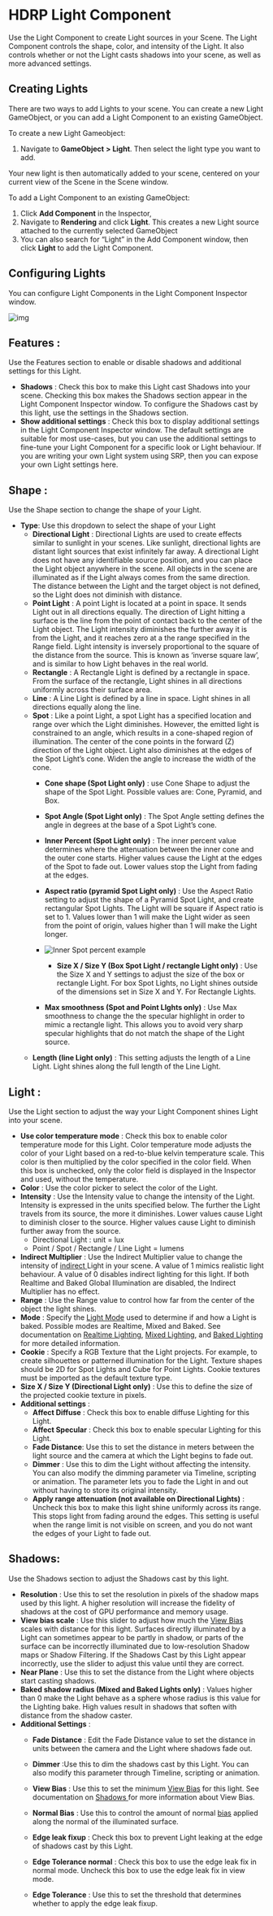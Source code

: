 # HDRP Light Component

Use the Light Component to create Light sources in your Scene. The Light Component controls the shape, color, and intensity of the Light. It also controls whether or not the Light casts shadows into your scene, as well as more advanced settings. 

## Creating Lights

There are two ways to add Lights to your scene. You can create a new Light GameObject, or you can add a Light Component to an existing GameObject. 

To create a new Light Gameobject: 

1. Navigate to **GameObject** **> Light**. Then select the light type you want to add. 

Your new light is then automatically added to your scene, centered on your current view of the Scene in the Scene window. 

To add a Light Component to an existing GameObject:

1. Click **Add Component** in the Inspector, 
2. Navigate to **Rendering** and click **Light**. This creates a new Light source attached to the currently selected GameObject
3. You can also search for “Light” in the Add Component window, then click **Light** to add the Light Component. 

## Configuring Lights

You can configure Light Components in the Light Component Inspector window. 

![img](https://lh3.googleusercontent.com/SqF_UcAktbK0eUUi9gmmpGRdXiKVpyQk8QnCkIz2me-UHu5YYcJESUvF72iS-7xDYXXOUuRf4WGDsLI42HWN-5XFH-X3uoXRJZbOtiEcxgzJcFR1INPkI3u9wlobBu6c_5yhNPMO)

## Features :

Use the Features section to enable or disable shadows and additional settings for this Light. 

* **Shadows** : Check this box to make this Light cast Shadows into your scene. Checking this box makes the Shadows section appear in the Light Component Inspector window. To configure the Shadows cast by this light, use the settings in the Shadows section.
* **Show additional settings** :  Check this box to display additional settings in the Light Component Inspector window.  The default settings are suitable for most use-cases, but you can use the additional settings to fine-tune your Light Component for a specific look or Light behaviour.  If you are writing your own Light system using SRP, then you can expose your own Light settings here. 

## Shape : 

Use the Shape section to change the shape of your Light. 

- **Type**: Use this dropdown to select the shape of your Light
  - **Directional Light** : Directional Lights are used to create effects similar to sunlight in your scenes. Like sunlight, directional lights are distant light sources that exist infinitely far away. A directional Light does not have any identifiable source position, and you can place the Light object anywhere in the scene. All objects in the scene are illuminated as if the Light always comes from the same direction. The distance between the Light and the target object is not defined, so the Light does not diminish with distance.
  - **Point Light** : A point Light is located at a point in space. It sends Light out in all directions equally. The direction of Light hitting a surface is the line from the point of contact back to the center of the Light object. The Light intensity diminishes the further away it is from the Light, and it reaches zero at a the range specified in the Range field. Light intensity is inversely proportional to the square of the distance from the source. This is known as ‘inverse square law’, and is similar to how Light behaves in the real world.
  - **Rectangle** : A Rectangle Light is defined by a rectangle in space. From the surface of the rectangle, Light shines in all directions uniformly across their surface area.
  - **Line** : A Line Light is defined by a line in space. Light shines in all directions equally along the line. 
  - **Spot** : Like a point Light, a spot Light has a specified location and range over which the Light diminishes. However, the emitted light is constrained to an angle, which results in a cone-shaped region of illumination. The center of the cone points in the forward (Z) direction of the Light object. Light also diminishes at the edges of the Spot Light’s cone. Widen the angle to increase the width of the cone.
    - **Cone shape (Spot Light only)** : use Cone Shape to adjust the shape of the Spot Light. Possible values are: Cone, Pyramid, and Box.
    - **Spot Angle (Spot Light only)** : The Spot Angle setting defines the angle in degrees at the base of a Spot Light’s cone.
    - **Inner Percent (Spot Light only)** : The inner percent value determines where the attenuation between the inner cone and the outer cone starts. Higher values cause the Light at the edges of the Spot to fade out. Lower values stop the Light from fading at the edges.
    - **Aspect ratio (pyramid Spot Light only)** : Use the Aspect Ratio setting to adjust the shape of a Pyramid Spot Light, and create rectangular Spot Lights. The Light will be square if Aspect ratio is set to 1. Values lower than 1 will make the Light  wider as seen from the point of origin, values higher than 1 will make the Light longer.

    - ![Inner Spot percent example](https://lh5.googleusercontent.com/ijE6NOhZ8MQ5wwKnLJGUxStxF-nf6bRUic0L94krjgpbfQ19PdZHgFGcpBXqIe4Ax7XwyoEgipdf8f_7DcOhMzZzmZMDZLEJxvvHUA29PkqzXTLlXG8ymZ7keueRYluelzwn80lc)
        - **Size X / Size Y (Box Spot Light / rectangle Light only)** : Use the Size X and Y settings to adjust the size of the box or rectangle Light. For box Spot Lights, no Light shines outside of the dimensions set in Size X and Y. For Rectangle Lights.
    - **Max smoothness (Spot and Point LIghts only)** : Use Max smoothness to change the the specular highlight in order to mimic a rectangle light. This allows you to avoid very sharp specular highlights that do not match the shape of the Light source.
  - **Length (line Light only)** : This setting adjusts the length of a Line Light. Light shines along the full length of the Line Light. 
## Light : 
Use the Light section to adjust the way your Light Component shines Light into your scene.
  - **Use color temperature mode** : Check this box to enable color temperature mode for this Light. Color temperature mode adjusts the color of your Light based on a red-to-blue kelvin temperature scale. This color is then multiplied by the color specified in the color field. When this box is unchecked, only the color field is displayed in the Inspector and used, without the temperature.
  - **Color** : Use the color picker to select the color of the Light. 
  - **Intensity** : Use the Intensity value to change the intensity of the Light. Intensity is expressed in the units specified below. The further the Light travels from its source, the more it diminishes. Lower values cause Light to diminish closer to the source. Higher values cause Light to diminish further away from the source. 
    - Directional Light : unit = lux
    - Point / Spot / Rectangle / Line Light = lumens
  - **Indirect Multiplier** : Use the Indirect Multiplier value to change the intensity of [indirect ](https://docs.unity3d.com/Manual/LightModes-TechnicalInformation.html)Light in your scene. A value of 1 mimics realistic light behaviour. A value of 0 disables indirect lighting for this light. If both Realtime and Baked Global Illumination are disabled, the Indirect Multiplier has no effect. 
  - **Range** : Use the Range value to control how far from the center of the object the light shines.
  - **Mode** : Specify the [Light Mode](https://docs.unity3d.com/Manual/LightModes.html) used to determine if and how a Light is baked. Possible modes are Realtime, Mixed and Baked. See documentation on [Realtime Lighting](https://docs.unity3d.com/Manual/LightMode-Realtime.html), [Mixed Lighting](https://docs.unity3d.com/Manual/LightMode-Mixed.html), and [Baked Lighting](https://docs.unity3d.com/Manual/LightMode-Baked.html) for more detailed information.
  - **Cookie** : Specify a RGB Texture that the Light projects. For example, to create silhouettes or patterned illumination for the Light. Texture shapes should be 2D for Spot Lights and Cube for Point Lights. Cookie textures must be imported as the default texture type. 
  - **Size X / Size Y (Directional Light only)** : Use this to define the size of the projected cookie texture in pixels.
  - **Additional settings** :
    - **Affect Diffuse** : Check this box to enable diffuse Lighting for this Light. 
    - **Affect Specular** : Check this box to enable specular Lighting for this Light. 
    - **Fade Distance**: Use this to set the distance in meters between the light source and the camera at which the Light begins to fade out. 
    - **Dimmer** : Use this to dim the Light without affecting the intensity. You can also modify the dimming parameter via Timeline, scripting or animation. The parameter  lets you to fade the Light in and out without having to store its original intensity.
    - **Apply range attenuation (not available on Directional Lights)** : Uncheck this box to make this light shine uniformly across its range. This stops light from fading around the edges. This setting is useful when the range limit is not visible on screen, and you do not want the edges of your Light to fade out. 

## Shadows:
Use the Shadows section to adjust the Shadows cast by this light. 

  - **Resolution** : Use this to set the resolution in pixels of the shadow maps used by this light. A higher resolution will increase the fidelity of shadows at the cost of GPU performance and memory usage.
  - **View bias scale** : Use this slider to adjust how much the [View Bias](https://docs.unity3d.com/Manual/ShadowOverview.html#LightBias) scales with distance for this light. Surfaces directly illuminated by a Light can sometimes appear to be partly in shadow, or parts of the surface can be incorrectly illuminated due to low-resolution Shadow maps or Shadow Filtering. If the Shadows Cast by this Light appear incorrectly, use the slider to adjust this value until they are correct. 
  - **Near Plane** : Use this to set the distance from the Light where objects start casting shadows.
  - **Baked shadow radius (Mixed and Baked Lights only)** : Values higher than 0 make the Light behave as a sphere whose radius is this value for the Lighting bake.  High values result in shadows that soften with distance from the shadow caster.
  - **Additional Settings** : 
    - **Fade Distance** : Edit the Fade Distance value to set the distance in units between the camera and the Light where shadows fade out.
    - **Dimmer** :Use this to dim the shadows cast by this Light. You can also modify this parameter through Timeline, scripting or animation. 
    - **View Bias** : Use this to set the minimum [View Bias](https://docs.unity3d.com/Manual/ShadowOverview.html#LightBias) for this light. See documentation on [Shadows ](https://github.com/Unity-Technologies/ScriptableRenderPipeline/wiki/Shadows)for more information about View Bias. 
    - **Normal Bias** : Use this to control the amount of normal [bias](https://docs.unity3d.com/Manual/ShadowOverview.html#LightBias) applied along the normal of the illuminated surface. 
    - **Edge leak fixup** : Check this box to prevent Light leaking at the edge of shadows cast by this Light.

    - **Edge Tolerance normal** : Check this box to use the edge leak fix in normal mode. Uncheck this box to use the edge leak fix in view mode.
    - **Edge Tolerance** : Use this to set the threshold that determines whether to apply the edge leak fixup.


 